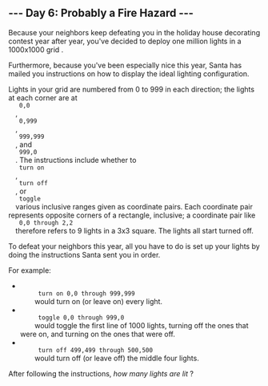 <article class="day-desc">
 <h2>
  --- Day 6: Probably a Fire Hazard ---
 </h2>
 <p>
  Because your neighbors keep defeating you in the holiday house decorating contest year after year, you've decided to deploy one million lights in a
  <span title="Hey, be glad I'm not asking for the resistance between two points!">
   1000x1000 grid
  </span>
  .
 </p>
 <p>
  Furthermore, because you've been especially nice this year, Santa has mailed you instructions on how to display the ideal lighting configuration.
 </p>
 <p>
  Lights in your grid are numbered from 0 to 999 in each direction; the lights at each corner are at
  <code>
   0,0
  </code>
  ,
  <code>
   0,999
  </code>
  ,
  <code>
   999,999
  </code>
  , and
  <code>
   999,0
  </code>
  . The instructions include whether to
  <code>
   turn on
  </code>
  ,
  <code>
   turn off
  </code>
  , or
  <code>
   toggle
  </code>
  various inclusive ranges given as coordinate pairs.  Each coordinate pair represents opposite corners of a rectangle, inclusive; a coordinate pair like
  <code>
   0,0 through 2,2
  </code>
  therefore refers to 9 lights in a 3x3 square.  The lights all start turned off.
  <p>
   To defeat your neighbors this year, all you have to do is set up your lights by doing the instructions Santa sent you in order.
  </p>
  <p>
   For example:
  </p>
  <ul>
   <li>
    <code>
     turn on 0,0 through 999,999
    </code>
    would turn on (or leave on) every light.
   </li>
   <li>
    <code>
     toggle 0,0 through 999,0
    </code>
    would toggle the first line of 1000 lights, turning off the ones that were on, and turning on the ones that were off.
   </li>
   <li>
    <code>
     turn off 499,499 through 500,500
    </code>
    would turn off (or leave off) the middle four lights.
   </li>
  </ul>
  <p>
   After following the instructions,
   <em>
    how many lights are lit
   </em>
   ?
  </p>
 </p>
</article>
